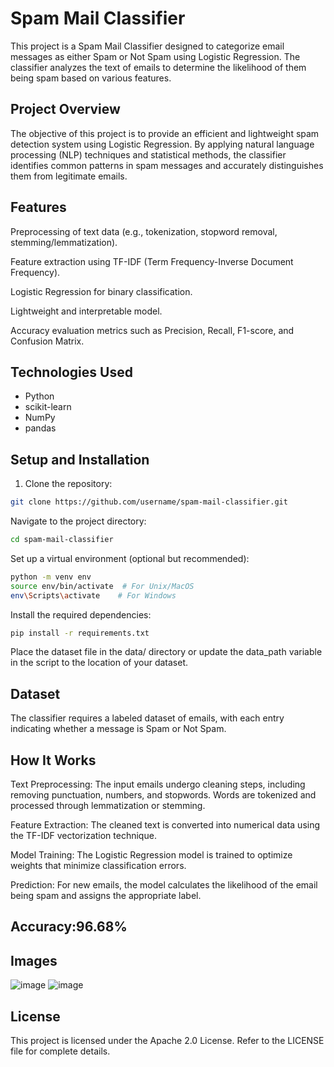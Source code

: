 # Spam Mail Classifier
This project is a Spam Mail Classifier designed to categorize email messages as either Spam or Not Spam using Logistic Regression. The classifier analyzes the text of emails to determine the likelihood of them being spam based on various features.

## Project Overview

The objective of this project is to provide an efficient and lightweight spam detection system using Logistic Regression. By applying natural language processing (NLP) techniques and statistical methods, the classifier identifies common patterns in spam messages and accurately distinguishes them from legitimate emails.

## Features

Preprocessing of text data (e.g., tokenization, stopword removal, stemming/lemmatization).

Feature extraction using TF-IDF (Term Frequency-Inverse Document Frequency).

Logistic Regression for binary classification.

Lightweight and interpretable model.

Accuracy evaluation metrics such as Precision, Recall, F1-score, and Confusion Matrix.

## Technologies Used
<ul>
<li>Python</li>

<li>scikit-learn</li>

<li>NumPy</li>

<li>pandas</li>
</ul>

## Setup and Installation

1. Clone the repository:
```bash
git clone https://github.com/username/spam-mail-classifier.git
```
Navigate to the project directory:
```bash
cd spam-mail-classifier
```
Set up a virtual environment (optional but recommended):
```bash
python -m venv env
source env/bin/activate  # For Unix/MacOS
env\Scripts\activate    # For Windows
```

Install the required dependencies:
```bash
pip install -r requirements.txt
```
Place the dataset file in the data/ directory or update the data_path variable in the script to the location of your dataset.

## Dataset

The classifier requires a labeled dataset of emails, with each entry indicating whether a message is Spam or Not Spam. 

## How It Works

Text Preprocessing: The input emails undergo cleaning steps, including removing punctuation, numbers, and stopwords. Words are tokenized and processed through lemmatization or stemming.

Feature Extraction: The cleaned text is converted into numerical data using the TF-IDF vectorization technique.

Model Training: The Logistic Regression model is trained to optimize weights that minimize classification errors.

Prediction: For new emails, the model calculates the likelihood of the email being spam and assigns the appropriate label.

## Accuracy:96.68%

## Images
![image](https://github.com/user-attachments/assets/cdac64dc-b0f7-419a-bc0a-193a53bb4ced)
![image](https://github.com/user-attachments/assets/ec5ef8fb-8fa4-45eb-8be2-b885de485280)

## License

This project is licensed under the Apache 2.0 License. Refer to the LICENSE file for complete details.
